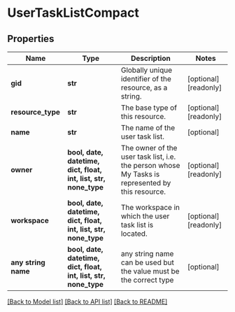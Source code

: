 # UserTaskListCompact


## Properties
Name | Type | Description | Notes
------------ | ------------- | ------------- | -------------
**gid** | **str** | Globally unique identifier of the resource, as a string. | [optional] [readonly] 
**resource_type** | **str** | The base type of this resource. | [optional] [readonly] 
**name** | **str** | The name of the user task list. | [optional] 
**owner** | **bool, date, datetime, dict, float, int, list, str, none_type** | The owner of the user task list, i.e. the person whose My Tasks is represented by this resource. | [optional] [readonly] 
**workspace** | **bool, date, datetime, dict, float, int, list, str, none_type** | The workspace in which the user task list is located. | [optional] [readonly] 
**any string name** | **bool, date, datetime, dict, float, int, list, str, none_type** | any string name can be used but the value must be the correct type | [optional]

[[Back to Model list]](../README.md#documentation-for-models) [[Back to API list]](../README.md#documentation-for-api-endpoints) [[Back to README]](../README.md)


